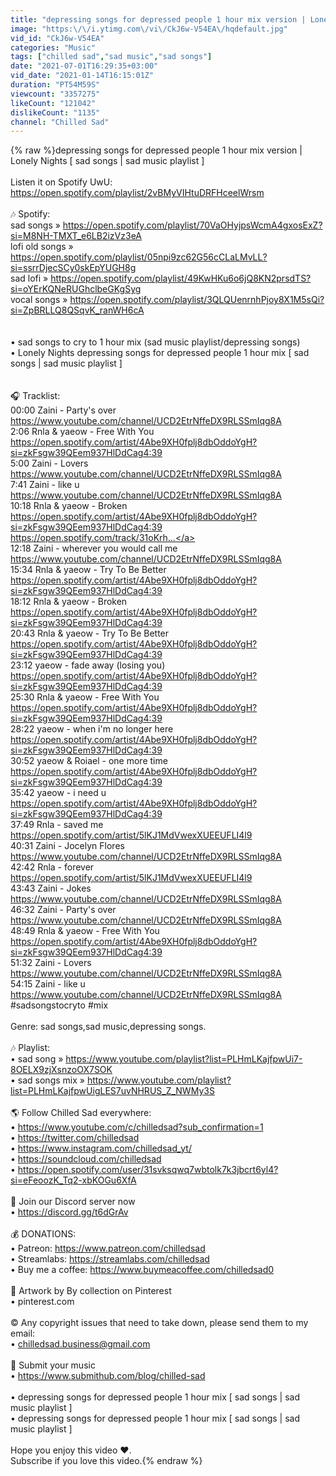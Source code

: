 ```yaml
---
title: "depressing songs for depressed people 1 hour mix version | Lonely Nights [sad music mix]"
image: "https:\/\/i.ytimg.com\/vi\/CkJ6w-V54EA\/hqdefault.jpg"
vid_id: "CkJ6w-V54EA"
categories: "Music"
tags: ["chilled sad","sad music","sad songs"]
date: "2021-07-01T16:29:35+03:00"
vid_date: "2021-01-14T16:15:01Z"
duration: "PT54M59S"
viewcount: "3357275"
likeCount: "121042"
dislikeCount: "1135"
channel: "Chilled Sad"
---
```

{% raw %}depressing songs for depressed people 1 hour mix version | Lonely Nights  [ sad songs | sad music playlist ]<br /><br />Listen it on Spotify UwU: <a rel="nofollow" target="blank" href="https://open.spotify.com/playlist/2vBMyVIHtuDRFHceelWrsm">https://open.spotify.com/playlist/2vBMyVIHtuDRFHceelWrsm</a><br /><br />🎶 Spotify:<br />sad songs » <a rel="nofollow" target="blank" href="https://open.spotify.com/playlist/70VaOHyjpsWcmA4gxosExZ?si=M8NH-TMXT_e6LB2izVz3eA">https://open.spotify.com/playlist/70VaOHyjpsWcmA4gxosExZ?si=M8NH-TMXT_e6LB2izVz3eA</a><br />lofi old songs » <a rel="nofollow" target="blank" href="https://open.spotify.com/playlist/05npi9zc62G56cCLaLMvLL?si=ssrrDjecSCy0skEpYUGH8g">https://open.spotify.com/playlist/05npi9zc62G56cCLaLMvLL?si=ssrrDjecSCy0skEpYUGH8g</a><br />sad lofi » <a rel="nofollow" target="blank" href="https://open.spotify.com/playlist/49KwHKu6o6jQ8KN2prsdTS?si=oYErKQNeRUGhclbeGKgSyg">https://open.spotify.com/playlist/49KwHKu6o6jQ8KN2prsdTS?si=oYErKQNeRUGhclbeGKgSyg</a> <br />vocal songs » <a rel="nofollow" target="blank" href="https://open.spotify.com/playlist/3QLQUenrnhPjoy8X1M5sQi?si=ZpBRLLQ8QSqvK_ranWH6cA">https://open.spotify.com/playlist/3QLQUenrnhPjoy8X1M5sQi?si=ZpBRLLQ8QSqvK_ranWH6cA</a><br /><br /><br />• sad songs to cry to 1 hour mix (sad music playlist/depressing songs)<br />• Lonely Nights depressing songs for depressed people 1 hour mix [ sad songs | sad music playlist ]<br /><br /><br />                 🎧 Tracklist:<br />00:00 Zaini - Party's over <br /><a rel="nofollow" target="blank" href="https://www.youtube.com/channel/UCD2EtrNffeDX9RLSSmIqg8A">https://www.youtube.com/channel/UCD2EtrNffeDX9RLSSmIqg8A</a><br />2:06 Rnla &amp; yaeow - Free With You<br /><a rel="nofollow" target="blank" href="https://open.spotify.com/artist/4Abe9XH0fplj8dbOddoYgH?si=zkFsgw39QEem937HlDdCag4:39">https://open.spotify.com/artist/4Abe9XH0fplj8dbOddoYgH?si=zkFsgw39QEem937HlDdCag4:39</a>  <br />5:00 Zaini - Lovers <br /><a rel="nofollow" target="blank" href="https://www.youtube.com/channel/UCD2EtrNffeDX9RLSSmIqg8A">https://www.youtube.com/channel/UCD2EtrNffeDX9RLSSmIqg8A</a><br />7:41 Zaini - like u<br /><a rel="nofollow" target="blank" href="https://www.youtube.com/channel/UCD2EtrNffeDX9RLSSmIqg8A">https://www.youtube.com/channel/UCD2EtrNffeDX9RLSSmIqg8A</a><br />10:18 Rnla &amp; yaeow - Broken<br /><a rel="nofollow" target="blank" href="https://open.spotify.com/artist/4Abe9XH0fplj8dbOddoYgH?si=zkFsgw39QEem937HlDdCag4:39">https://open.spotify.com/artist/4Abe9XH0fplj8dbOddoYgH?si=zkFsgw39QEem937HlDdCag4:39</a>  <br /><a rel="nofollow" target="blank" href="https://open.spotify.com/track/31oKrh...">https://open.spotify.com/track/31oKrh...</a><br />12:18 Zaini - wherever you would call me<br /><a rel="nofollow" target="blank" href="https://www.youtube.com/channel/UCD2EtrNffeDX9RLSSmIqg8A">https://www.youtube.com/channel/UCD2EtrNffeDX9RLSSmIqg8A</a><br />15:34 Rnla &amp; yaeow - Try To Be Better <br /><a rel="nofollow" target="blank" href="https://open.spotify.com/artist/4Abe9XH0fplj8dbOddoYgH?si=zkFsgw39QEem937HlDdCag4:39">https://open.spotify.com/artist/4Abe9XH0fplj8dbOddoYgH?si=zkFsgw39QEem937HlDdCag4:39</a> <br />18:12 Rnla &amp; yaeow - Broken<br /><a rel="nofollow" target="blank" href="https://open.spotify.com/artist/4Abe9XH0fplj8dbOddoYgH?si=zkFsgw39QEem937HlDdCag4:39">https://open.spotify.com/artist/4Abe9XH0fplj8dbOddoYgH?si=zkFsgw39QEem937HlDdCag4:39</a> <br />20:43 Rnla &amp; yaeow - Try To Be Better <br /><a rel="nofollow" target="blank" href="https://open.spotify.com/artist/4Abe9XH0fplj8dbOddoYgH?si=zkFsgw39QEem937HlDdCag4:39">https://open.spotify.com/artist/4Abe9XH0fplj8dbOddoYgH?si=zkFsgw39QEem937HlDdCag4:39</a> <br />23:12 yaeow - fade away (losing you)<br /><a rel="nofollow" target="blank" href="https://open.spotify.com/artist/4Abe9XH0fplj8dbOddoYgH?si=zkFsgw39QEem937HlDdCag4:39">https://open.spotify.com/artist/4Abe9XH0fplj8dbOddoYgH?si=zkFsgw39QEem937HlDdCag4:39</a> <br />25:30 Rnla &amp; yaeow - Free With You<br /><a rel="nofollow" target="blank" href="https://open.spotify.com/artist/4Abe9XH0fplj8dbOddoYgH?si=zkFsgw39QEem937HlDdCag4:39">https://open.spotify.com/artist/4Abe9XH0fplj8dbOddoYgH?si=zkFsgw39QEem937HlDdCag4:39</a>  <br />28:22 yaeow - when i'm no longer here<br /><a rel="nofollow" target="blank" href="https://open.spotify.com/artist/4Abe9XH0fplj8dbOddoYgH?si=zkFsgw39QEem937HlDdCag4:39">https://open.spotify.com/artist/4Abe9XH0fplj8dbOddoYgH?si=zkFsgw39QEem937HlDdCag4:39</a> <br />30:52 yaeow &amp; Roiael - one more time<br /><a rel="nofollow" target="blank" href="https://open.spotify.com/artist/4Abe9XH0fplj8dbOddoYgH?si=zkFsgw39QEem937HlDdCag4:39">https://open.spotify.com/artist/4Abe9XH0fplj8dbOddoYgH?si=zkFsgw39QEem937HlDdCag4:39</a> <br />35:42 yaeow - i need u <br /><a rel="nofollow" target="blank" href="https://open.spotify.com/artist/4Abe9XH0fplj8dbOddoYgH?si=zkFsgw39QEem937HlDdCag4:39">https://open.spotify.com/artist/4Abe9XH0fplj8dbOddoYgH?si=zkFsgw39QEem937HlDdCag4:39</a> <br />37:49 Rnla - saved me <br /><a rel="nofollow" target="blank" href="https://open.spotify.com/artist/5lKJ1MdVwexXUEEUFLI4l9">https://open.spotify.com/artist/5lKJ1MdVwexXUEEUFLI4l9</a><br />40:31 Zaini - Jocelyn Flores <br /><a rel="nofollow" target="blank" href="https://www.youtube.com/channel/UCD2EtrNffeDX9RLSSmIqg8A">https://www.youtube.com/channel/UCD2EtrNffeDX9RLSSmIqg8A</a><br />42:42 Rnla - forever<br /><a rel="nofollow" target="blank" href="https://open.spotify.com/artist/5lKJ1MdVwexXUEEUFLI4l9">https://open.spotify.com/artist/5lKJ1MdVwexXUEEUFLI4l9</a><br />43:43 Zaini - Jokes<br /><a rel="nofollow" target="blank" href="https://www.youtube.com/channel/UCD2EtrNffeDX9RLSSmIqg8A">https://www.youtube.com/channel/UCD2EtrNffeDX9RLSSmIqg8A</a><br />46:32 Zaini - Party's over <br /><a rel="nofollow" target="blank" href="https://www.youtube.com/channel/UCD2EtrNffeDX9RLSSmIqg8A">https://www.youtube.com/channel/UCD2EtrNffeDX9RLSSmIqg8A</a><br />48:49 Rnla &amp; yaeow - Free With You<br /><a rel="nofollow" target="blank" href="https://open.spotify.com/artist/4Abe9XH0fplj8dbOddoYgH?si=zkFsgw39QEem937HlDdCag4:39">https://open.spotify.com/artist/4Abe9XH0fplj8dbOddoYgH?si=zkFsgw39QEem937HlDdCag4:39</a> <br />51:32 Zaini - Lovers <br /><a rel="nofollow" target="blank" href="https://www.youtube.com/channel/UCD2EtrNffeDX9RLSSmIqg8A">https://www.youtube.com/channel/UCD2EtrNffeDX9RLSSmIqg8A</a><br />54:15 Zaini - like u<br /><a rel="nofollow" target="blank" href="https://www.youtube.com/channel/UCD2EtrNffeDX9RLSSmIqg8A">https://www.youtube.com/channel/UCD2EtrNffeDX9RLSSmIqg8A</a><br />#sadsongstocryto #mix <br /><br />Genre: sad songs,sad music,depressing songs.<br /><br />🎶 Playlist:<br />• sad song  » <a rel="nofollow" target="blank" href="https://www.youtube.com/playlist?list=PLHmLKajfpwUi7-8OELX9zjXsnzoOX7SOK">https://www.youtube.com/playlist?list=PLHmLKajfpwUi7-8OELX9zjXsnzoOX7SOK</a><br />• sad songs mix  » <a rel="nofollow" target="blank" href="https://www.youtube.com/playlist?list=PLHmLKajfpwUigLES7uvNHRUS_Z_NWMy3S">https://www.youtube.com/playlist?list=PLHmLKajfpwUigLES7uvNHRUS_Z_NWMy3S</a><br /><br />🌎 Follow Chilled Sad everywhere:<br />• <a rel="nofollow" target="blank" href="https://www.youtube.com/c/chilledsad?sub_confirmation=1">https://www.youtube.com/c/chilledsad?sub_confirmation=1</a><br />• <a rel="nofollow" target="blank" href="https://twitter.com/chilledsad">https://twitter.com/chilledsad</a><br />• <a rel="nofollow" target="blank" href="https://www.instagram.com/chilledsad_yt/">https://www.instagram.com/chilledsad_yt/</a><br />• <a rel="nofollow" target="blank" href="https://soundcloud.com/chilledsad">https://soundcloud.com/chilledsad</a><br />• <a rel="nofollow" target="blank" href="https://open.spotify.com/user/31svksqwq7wbtolk7k3jbcrt6yl4?si=eFeoozK_Tq2-xbKOGu6XfA">https://open.spotify.com/user/31svksqwq7wbtolk7k3jbcrt6yl4?si=eFeoozK_Tq2-xbKOGu6XfA</a><br /><br /> 💬 Join our Discord server now  <br />• <a rel="nofollow" target="blank" href="https://discord.gg/t6dGrAv">https://discord.gg/t6dGrAv</a><br /><br />💰 DONATIONS:<br />• Patreon: <a rel="nofollow" target="blank" href="https://www.patreon.com/chilledsad">https://www.patreon.com/chilledsad</a><br />• Streamlabs:  <a rel="nofollow" target="blank" href="https://streamlabs.com/chilledsad">https://streamlabs.com/chilledsad</a><br />• Buy me a coffee: <a rel="nofollow" target="blank" href="https://www.buymeacoffee.com/chilledsad0">https://www.buymeacoffee.com/chilledsad0</a><br /><br />🎨 Artwork by By collection on Pinterest<br />• pinterest.com<br /><br />© Any copyright issues that need to take down, please send them to my email:<br />• chilledsad.business@gmail.com<br /><br />📝 Submit your music <br />• <a rel="nofollow" target="blank" href="https://www.submithub.com/blog/chilled-sad">https://www.submithub.com/blog/chilled-sad</a><br /><br />• depressing songs for depressed people 1 hour mix [ sad songs | sad music playlist ]<br />• depressing songs for depressed people 1 hour mix [ sad songs | sad music playlist ]<br /><br />Hope you enjoy this video ❤️.<br />Subscribe if you love this video.{% endraw %}
